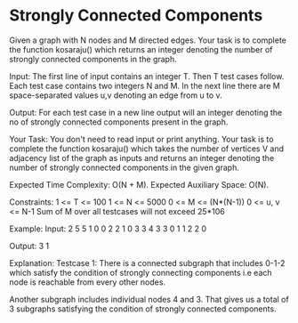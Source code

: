# Strongly Connected Components

Given a graph with N nodes and M directed edges. Your task is to complete the function kosaraju() which returns an integer denoting the number of strongly connected components in the graph.

Input:
The first line of input contains an integer T. Then T test cases follow. Each test case contains two integers N and M. In the next line there are M space-separated values u,v denoting an edge from u to v.

Output:
For each test case in a new line output will an integer denoting the no of strongly connected components present in the graph.

Your Task:
You don't need to read input or print anything. Your task is to complete the function kosaraju() which takes the number of vertices V and adjacency list of the graph as inputs and returns an integer denoting the number of strongly connected components in the given graph.

Expected Time Complexity: O(N + M).
Expected Auxiliary Space: O(N).

Constraints:
1 <= T <= 100
1 <= N <= 5000
0 <= M <= (N*(N-1))
0 <= u, v <= N-1
Sum of M over all testcases will not exceed 25*106

Example:
Input:
2
5 5
1 0 0 2 2 1 0 3 3 4
3 3
0 1 1 2 2 0

Output:
3
1

Explanation:
Testcase 1: 
There is a connected subgraph that includes 0-1-2 which satisfy the condition of strongly connecting components i.e each node is reachable from every other nodes.

Another subgraph includes individual nodes 4 and 3. That gives us a total of 3 subgraphs satisfying the condition of strongly connected components. 
 